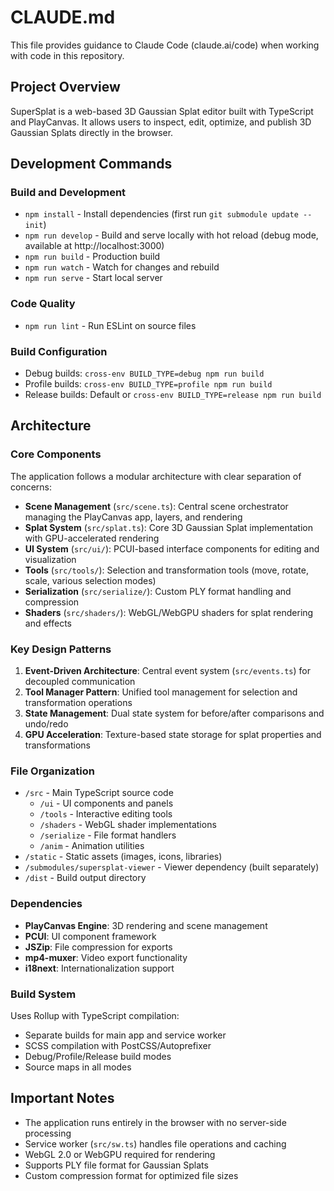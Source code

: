 # CLAUDE.md

This file provides guidance to Claude Code (claude.ai/code) when working with code in this repository.

## Project Overview

SuperSplat is a web-based 3D Gaussian Splat editor built with TypeScript and PlayCanvas. It allows users to inspect, edit, optimize, and publish 3D Gaussian Splats directly in the browser.

## Development Commands

### Build and Development
- `npm install` - Install dependencies (first run `git submodule update --init`)
- `npm run develop` - Build and serve locally with hot reload (debug mode, available at http://localhost:3000)
- `npm run build` - Production build
- `npm run watch` - Watch for changes and rebuild
- `npm run serve` - Start local server

### Code Quality
- `npm run lint` - Run ESLint on source files

### Build Configuration
- Debug builds: `cross-env BUILD_TYPE=debug npm run build`
- Profile builds: `cross-env BUILD_TYPE=profile npm run build`
- Release builds: Default or `cross-env BUILD_TYPE=release npm run build`

## Architecture

### Core Components

The application follows a modular architecture with clear separation of concerns:

- **Scene Management** (`src/scene.ts`): Central scene orchestrator managing the PlayCanvas app, layers, and rendering
- **Splat System** (`src/splat.ts`): Core 3D Gaussian Splat implementation with GPU-accelerated rendering
- **UI System** (`src/ui/`): PCUI-based interface components for editing and visualization
- **Tools** (`src/tools/`): Selection and transformation tools (move, rotate, scale, various selection modes)
- **Serialization** (`src/serialize/`): Custom PLY format handling and compression
- **Shaders** (`src/shaders/`): WebGL/WebGPU shaders for splat rendering and effects

### Key Design Patterns

1. **Event-Driven Architecture**: Central event system (`src/events.ts`) for decoupled communication
2. **Tool Manager Pattern**: Unified tool management for selection and transformation operations
3. **State Management**: Dual state system for before/after comparisons and undo/redo
4. **GPU Acceleration**: Texture-based state storage for splat properties and transformations

### File Organization

- `/src` - Main TypeScript source code
  - `/ui` - UI components and panels
  - `/tools` - Interactive editing tools
  - `/shaders` - WebGL shader implementations
  - `/serialize` - File format handlers
  - `/anim` - Animation utilities
- `/static` - Static assets (images, icons, libraries)
- `/submodules/supersplat-viewer` - Viewer dependency (built separately)
- `/dist` - Build output directory

### Dependencies

- **PlayCanvas Engine**: 3D rendering and scene management
- **PCUI**: UI component framework
- **JSZip**: File compression for exports
- **mp4-muxer**: Video export functionality
- **i18next**: Internationalization support

### Build System

Uses Rollup with TypeScript compilation:
- Separate builds for main app and service worker
- SCSS compilation with PostCSS/Autoprefixer
- Debug/Profile/Release build modes
- Source maps in all modes

## Important Notes

- The application runs entirely in the browser with no server-side processing
- Service worker (`src/sw.ts`) handles file operations and caching
- WebGL 2.0 or WebGPU required for rendering
- Supports PLY file format for Gaussian Splats
- Custom compression format for optimized file sizes